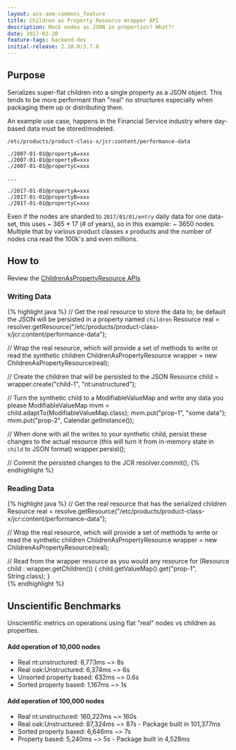 ```yaml
---
layout: acs-aem-commons_feature
title: Children as Property Resource Wrapper API
description: Mock nodes as JSON in properties? What?!
date: 2017-02-20
feature-tags: backend-dev
initial-release: 2.10.0/3.7.0
---
```


## Purpose

Serializes super-flat children into a single property as a JSON object. This tends to be more performant than "real" no structures especially when packaging them up or distributing them.

An example use case, happens in the Financial Service industry where day-based data must be stored/modeled.
```
/etc/products/product-class-x/jcr:content/performance-data

./2007-01-01@propertyA=xxx
./2007-01-01@propertyB=xxx
./2007-01-01@propertyC=xxx

...

./2017-01-01@propertyA=xxx
./2017-01-01@propertyB=xxx
./2017-01-01@propertyC=xxx
```

Even if the nodes are sharded to `2017/01/01/entry` daily data for one data-set, 
this uses ~ 365 * 17 (# of years), so in this example:  ~ 3650 nodes. Multiple that by various product classes x products and the number of nodes cna read the 100k's and even millions.

 
## How to

Review the [ChildrenAsPropertyResource APIs](https://adobe-consulting-services.github.io/acs-aem-commons/apidocs/com/adobe/acs/commons/synth/children/package-summary.html)

### Writing Data

{% highlight java %}
// Get the real resource to store the data to; be default the JSON will be persisted in a property named `children` 
Resource real = resolver.getResource("/etc/products/product-class-x/jcr:content/performance-data");

// Wrap the real resource, which will provide a set of methods to write or read the synthetic children
ChildrenAsPropertyResource wrapper = new ChildrenAsPropertyResource(real);

// Create the children that will be persisted to the JSON
Resource child = wrapper.create("child-1", "nt:unstructured");

// Turn the synthetic child to a ModifiableValueMap and write any data you please
ModifiableValueMap mvm = child.adaptTo(ModifiableValueMap.class);
mvm.put("prop-1", "some data");
mvm.put("prop-2", Calendar.getInstance());


// When done with all the writes to your synthetic child, persist these changes to the actual resource (this will turn it from in-memory state in `child` to JSON format)
wrapper.persist();

// Commit the persisted changes to the JCR 
resolver.commit();
{% endhighlight %}


### Reading Data

{% highlight java %}
// Get the real resource that has the serialized children
Resource real = resolve.getResource("/etc/products/product-class-x/jcr:content/performance-data");

// Wrap the real resource, which will provide a set of methods to write or read the synthetic children
ChildrenAsPropertyResource wrapper = new ChildrenAsPropertyResource(real);

// Read from the wrapper resource as you would any resource
for (Resource child : wrapper.getChildren()) {
  child.getValueMap().get("prop-1", String.class);
}      
{% endhighlight %}



## Unscientific Benchmarks

Unscientific metrics on operations using flat "real" nodes vs children as properties.

#### Add operation of 10,000 nodes
* Real nt:unstructured: 8,773ms ~> 8s
* Real oak:Unstructured: 6,374ms ~> 6s
* Unsorted property based: 632ms ~> 0.6s
* Sorted property based: 1,167ms ~> 1s


#### Add operation of 100,000 nodes
* Real nt:unstructured: 160,227ms ~> 160s
* Real oak:Unstructured: 87,324ms ~> 87s  - Package built in 101,377ms
* Sorted property based: 6,646ms ~> 7s
* Property based: 5,240ms ~> 5s - Package built in 4,528ms
